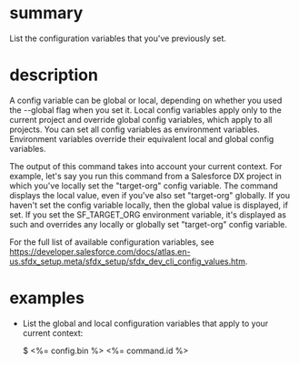 # summary

List the configuration variables that you've previously set.

# description

A config variable can be global or local, depending on whether you used the --global flag when you set it. Local config variables apply only to the current project and override global config variables, which apply to all projects.  You can set all config variables as environment variables. Environment variables override their equivalent local and global config variables.

The output of this command takes into account your current context. For example, let's say you run this command from a Salesforce DX project in which you've locally set the "target-org" config variable. The command displays the local value, even if you've also set "target-org" globally. If you haven't set the config variable locally, then the global value is displayed, if set. If you set the SF_TARGET_ORG environment variable, it's displayed as such and overrides any locally or globally set "target-org" config variable. 

For the full list of available configuration variables, see https://developer.salesforce.com/docs/atlas.en-us.sfdx_setup.meta/sfdx_setup/sfdx_dev_cli_config_values.htm.

# examples

- List the global and local configuration variables that apply to your current context:

  $ <%= config.bin %> <%= command.id %>
